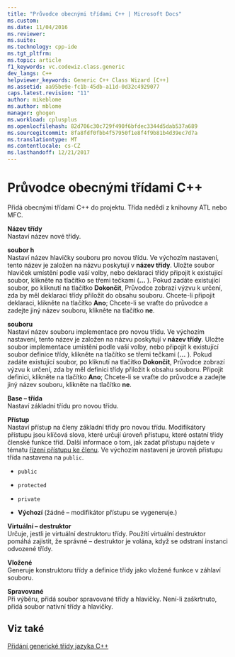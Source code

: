 ```yaml
---
title: "Průvodce obecnými třídami C++ | Microsoft Docs"
ms.custom: 
ms.date: 11/04/2016
ms.reviewer: 
ms.suite: 
ms.technology: cpp-ide
ms.tgt_pltfrm: 
ms.topic: article
f1_keywords: vc.codewiz.class.generic
dev_langs: C++
helpviewer_keywords: Generic C++ Class Wizard [C++]
ms.assetid: aa95be9e-fc1b-45db-a11d-0d32c4929077
caps.latest.revision: "11"
author: mikeblome
ms.author: mblome
manager: ghogen
ms.workload: cplusplus
ms.openlocfilehash: 82d706c30c729f490f6bfdec3344d5dab537a689
ms.sourcegitcommit: 8fa8fdf0fbb4f57950f1e8f4f9b81b4d39ec7d7a
ms.translationtype: MT
ms.contentlocale: cs-CZ
ms.lasthandoff: 12/21/2017
---
```

# <a name="generic-c-class-wizard"></a>Průvodce obecnými třídami C++
Přidá obecnými třídami C++ do projektu. Třída nedědí z knihovny ATL nebo MFC.  
  
 **Název třídy**  
 Nastaví název nové třídy.  
  
 **soubor h**  
 Nastaví název hlavičky souboru pro novou třídu. Ve výchozím nastavení, tento název je založen na názvu poskytují v **název třídy**. Uložte soubor hlaviček umístění podle vaší volby, nebo deklaraci třídy připojit k existující soubor, klikněte na tlačítko se třemi tečkami (**...** ). Pokud zadáte existující soubor, po kliknutí na tlačítko **Dokončit**, Průvodce zobrazí výzvu k určení, zda by měl deklaraci třídy přiložit do obsahu souboru. Chcete-li připojit deklaraci, klikněte na tlačítko **Ano**; Chcete-li se vraťte do průvodce a zadejte jiný název souboru, klikněte na tlačítko **ne**.  
  
 **souboru**  
 Nastaví název souboru implementace pro novou třídu. Ve výchozím nastavení, tento název je založen na názvu poskytují v **název třídy**. Uložte soubor implementace umístění podle vaší volby, nebo připojit k existující soubor definice třídy, klikněte na tlačítko se třemi tečkami (**...** ). Pokud zadáte existující soubor, po kliknutí na tlačítko **Dokončit**, Průvodce zobrazí výzvu k určení, zda by měl definici třídy přiložit k obsahu souboru. Připojit definici, klikněte na tlačítko **Ano**; Chcete-li se vraťte do průvodce a zadejte jiný název souboru, klikněte na tlačítko **ne**.  
  
 **Base – třída**  
 Nastaví základní třídu pro novou třídu.  
  
 **Přístup**  
 Nastaví přístup na členy základní třídy pro novou třídu. Modifikátory přístupu jsou klíčová slova, které určují úroveň přístupu, které ostatní třídy členské funkce tříd. Další informace o tom, jak zadat přístupu najdete v tématu [řízení přístupu ke členu](../cpp/member-access-control-cpp.md). Ve výchozím nastavení je úroveň přístupu třída nastavena na `public`.  
  
-   `public`  
  
-   `protected`  
  
-   `private`  
  
-   **Výchozí** (žádné – modifikátor přístupu se vygeneruje.)  
  
 **Virtuální – destruktor**  
 Určuje, jestli je virtuální destruktoru třídy. Použití virtuální destruktor pomáhá zajistit, že správné – destruktor je volána, když se odstraní instanci odvozené třídy.  
  
 **Vložené**  
 Generuje konstruktoru třídy a definice třídy jako vložené funkce v záhlaví souboru.  
  
 **Spravované**  
 Při výběru, přidá soubor spravované třídy a hlavičky. Není-li zaškrtnuto, přidá soubor nativní třídy a hlavičky.  
  
## <a name="see-also"></a>Viz také  
 [Přidání generické třídy jazyka C++](../ide/adding-a-generic-cpp-class.md)